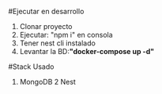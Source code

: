 #Ejecutar en desarrollo
1. Clonar proyecto
2. Ejecutar: "npm i" en consola
3. Tener nest cli instalado
4. Levantar la BD:__"docker-compose up -d"__


#Stack Usado
1. MongoDB
2 Nest

